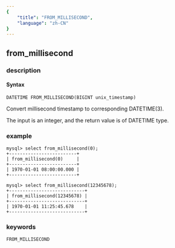 ```yaml
---
{
    "title": "FROM_MILLISECOND",
    "language": "zh-CN"
}
---
```


<!-- 
Licensed to the Apache Software Foundation (ASF) under one
or more contributor license agreements.  See the NOTICE file
distributed with this work for additional information
regarding copyright ownership.  The ASF licenses this file
to you under the Apache License, Version 2.0 (the
"License"); you may not use this file except in compliance
with the License.  You may obtain a copy of the License at

  http://www.apache.org/licenses/LICENSE-2.0

Unless required by applicable law or agreed to in writing,
software distributed under the License is distributed on an
"AS IS" BASIS, WITHOUT WARRANTIES OR CONDITIONS OF ANY
KIND, either express or implied.  See the License for the
specific language governing permissions and limitations
under the License.
-->

## from_millisecond
### description
#### Syntax

`DATETIME FROM_MILLISECOND(BIGINT unix_timestamp)`


Convert millisecond timestamp to corresponding DATETIME(3).

The input is an integer, and the return value is of DATETIME type.


### example

```
mysql> select from_millisecond(0);
+-------------------------+
| from_millisecond(0)     |
+-------------------------+
| 1970-01-01 08:00:00.000 |
+-------------------------+

mysql> select from_millisecond(12345678);
+----------------------------+
| from_millisecond(12345678) |
+----------------------------+
| 1970-01-01 11:25:45.678    |
+----------------------------+
```

### keywords

    FROM_MILLISECOND
